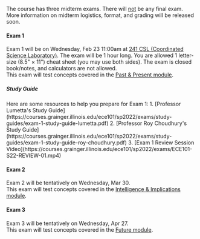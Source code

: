 The course has three midterm exams. There will <u>not</u> be any final exam. More information on midterm logistics, format, and grading will be released soon.

#### Exam 1
Exam 1 will be on Wednesday, Feb 23 11:00am at [241 CSL (Coordinated Science Laboratory)](https://goo.gl/maps/otAdnSvp6KkSSdmHA). The exam will be 1 hour long. You are allowed 1 letter-size (8.5" × 11") cheat sheet (you may use both sides). The exam is closed book/notes, and calculators are not allowed. <br/>
This exam will test concepts covered in the [Past & Present module](#past-present-connecting-the-world). <br/>

<h5 id="exam-1-study-guide">Study Guide</h5>
Here are some resources to help you prepare for Exam 1:
1. [Professor Lumetta's Study Guide](https://courses.grainger.illinois.edu/ece101/sp2022/exams/study-guides/exam-1-study-guide-lumetta.pdf)
2. [Professor Roy Choudhury's Study Guide](https://courses.grainger.illinois.edu/ece101/sp2022/exams/study-guides/exam-1-study-guide-roy-choudhury.pdf)
3. [Exam 1 Review Session Video](https://courses.grainger.illinois.edu/ece101/sp2022/exams/ECE101-S22-REVIEW-01.mp4)

#### Exam 2
Exam 2 will be tentatively on Wednesday, Mar 30. <br/>
This exam will test concepts covered in the [Intelligence & Implications module](#intelligence-implications). 

#### Exam 3
Exam 3 will be tentatively on Wednesday, Apr 27. <br/>
This exam will test concepts covered in the [Future module](#future). 